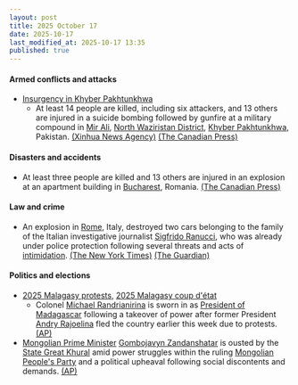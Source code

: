 ```yaml
---
layout: post
title: 2025 October 17
date: 2025-10-17
last_modified_at: 2025-10-17 13:35
published: true
---
```



#### Armed conflicts and attacks

* [Insurgency in Khyber Pakhtunkhwa](https://en.wikipedia.org/wiki/Insurgency_in_Khyber_Pakhtunkhwa "Insurgency in Khyber Pakhtunkhwa")
  * At least 14 people are killed, including six attackers, and 13 others are injured in a suicide bombing followed by gunfire at a military compound in [Mir Ali](https://en.wikipedia.org/wiki/Mir_Ali%2C_Pakistan "Mir Ali, Pakistan"), [North Waziristan District](https://en.wikipedia.org/wiki/North_Waziristan_District "North Waziristan District"), [Khyber Pakhtunkhwa](https://en.wikipedia.org/wiki/Khyber_Pakhtunkhwa "Khyber Pakhtunkhwa"), Pakistan. [(Xinhua News Agency)](https://english.news.cn/asiapacific/20251017/0260a5562cf343a29b4ff1e296c682d7/c.html) [(The Canadian Press)](https://www.msn.com/en-ca/news/world/suicide-bomber-and-militants-attack-a-pakistani-army-facility-near-afghan-border-6-militants-killed/ar-AA1OEdGX?ocid=winp1taskbar&cvid=68f233abbb674548bc2b9a90c29271a8&ei=42)

#### Disasters and accidents

* At least three people are killed and 13 others are injured in an explosion at an apartment building in [Bucharest](https://en.wikipedia.org/wiki/Bucharest "Bucharest"), Romania. [(The Canadian Press)](https://www.msn.com/en-ca/news/world/powerful-blast-at-apartment-building-in-romania-s-capital-kills-3-and-injures-at-least-13/ar-AA1OEqaV?ocid=winp1taskbar&cvid=68f233e72d6c461980dd859029c52800&ei=5)

#### Law and crime

* An explosion in [Rome](https://en.wikipedia.org/wiki/Rome "Rome"), Italy, destroyed two cars belonging to the family of the Italian investigative journalist [Sigfrido Ranucci](https://en.wikipedia.org/wiki/Sigfrido_Ranucci "Sigfrido Ranucci"), who was already under police protection following several threats and acts of [intimidation](https://en.wikipedia.org/wiki/Intimidation "Intimidation"). [(The New York Times)](https://www.nytimes.com/2025/10/17/world/europe/sigfrido-ranucci-car-bomb.html) [(The Guardian)](https://www.theguardian.com/world/2025/oct/17/italian-investigative-journalist-bomb-attack-sigfrido-ranucci)

#### Politics and elections

* [2025 Malagasy protests](https://en.wikipedia.org/wiki/2025_Malagasy_protests "2025 Malagasy protests"), [2025 Malagasy coup d'état](https://en.wikipedia.org/wiki/2025_Malagasy_coup_d%27%C3%A9tat "2025 Malagasy coup d'état")
  * Colonel [Michael Randrianirina](https://en.wikipedia.org/wiki/Michael_Randrianirina "Michael Randrianirina") is sworn in as [President of Madagascar](https://en.wikipedia.org/wiki/President_of_Madagascar "President of Madagascar") following a takeover of power after former President [Andry Rajoelina](https://en.wikipedia.org/wiki/Andry_Rajoelina "Andry Rajoelina") fled the country earlier this week due to protests. [(AP)](https://apnews.com/article/madagascar-coup-president-oath-randrianirina-a484f9233876ef559af0c2e3029f1f7a)
* [Mongolian Prime Minister](https://en.wikipedia.org/wiki/Prime_Minister_of_Mongolia "Prime Minister of Mongolia") [Gombojavyn Zandanshatar](https://en.wikipedia.org/wiki/Gombojavyn_Zandanshatar "Gombojavyn Zandanshatar") is ousted by the [State Great Khural](https://en.wikipedia.org/wiki/State_Great_Khural "State Great Khural") amid power struggles within the ruling [Mongolian People's Party](https://en.wikipedia.org/wiki/Mongolian_People%27s_Party "Mongolian People's Party") and a political upheaval following social discontents and demands. [(AP)](https://apnews.com/article/mongolia-prime-minister-zandanshatar-dismissed-3ec6b5fc3c8735d6a0a167aced81ba03)
